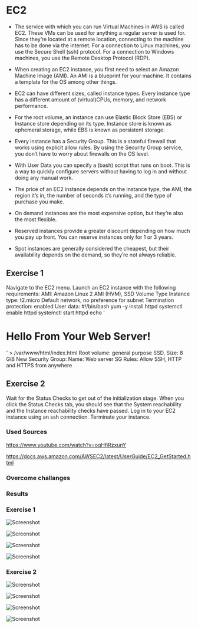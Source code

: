 # EC2

* The service with which you can run Virtual Machines in AWS is called EC2. These VMs can be used for anything a regular server is used for. Since they’re located at a remote location, connecting to the machine has to be done via the internet. For a connection to Linux machines, you use the Secure Shell (ssh) protocol. For a connection to Windows machines, you use the Remote Desktop Protocol (RDP).

* When creating an EC2 instance, you first need to select an Amazon Machine Image (AMI). An AMI is a blueprint for your machine. It contains a template for the OS among other things.

* EC2 can have different sizes, called instance types. Every instance type has a different amount of (virtual)CPUs, memory, and network performance.

* For the root volume, an instance can use Elastic Block Store (EBS) or Instance store depending on its type. Instance store is known as ephemeral storage, while EBS is known as persistent storage.

* Every instance has a Security Group. This is a stateful firewall that works using explicit allow rules. By using the Security Group service, you don’t have to worry about firewalls on the OS level.

* With User Data you can specify a (bash) script that runs on boot. This is a way to quickly configure servers without having to log in and without doing any manual work.

* The price of an EC2 instance depends on the instance type, the AMI, the region it’s in, the number of seconds it’s running, and the type of purchase you make.
* On demand instances are the most expensive option, but they’re also the most flexible.
* Reserved instances provide a greater discount depending on how much you pay up front. You can reserve instances only for 1 or 3 years.
* Spot instances are generally considered the cheapest, but their availability depends on the demand, so they’re not always reliable.

## Exercise 1

Navigate to the EC2 menu.
Launch an EC2 instance with the following requirements:
AMI: Amazon Linux 2 AMI (HVM), SSD Volume Type
Instance type: t2.micro
Default network, no preference for subnet
Termination protection: enabled
User data:
#!/bin/bash
 yum -y install httpd
systemctl enable httpd
systemctl start httpd
 echo '<html><h1>Hello From Your Web Server!</h1></html>' >   /var/www/html/index.html
Root volume: general purpose SSD, Size: 8 GiB
New Security Group:
Name: Web server SG
Rules: Allow SSH, HTTP and HTTPS from anywhere

## Exercise 2

Wait for the Status Checks to get out of the initialization stage. When you click the Status Checks tab, you should see that the System reachability and the Instance reachability checks have passed.
Log in to your EC2 instance using an ssh connection.
Terminate your instance.

### Used Sources

https://www.youtube.com/watch?v=oqHfiRzxunY

https://docs.aws.amazon.com/AWSEC2/latest/UserGuide/EC2_GetStarted.html


### Overcome challanges


### Results 

### Exercise 1

![Screenshot](https://github.com/Techgrounds-Cloud-9/cloud-9-elenageller/blob/main/00_includes/AWS%20week1/aws06-01-1.png)

![Screenshot](https://github.com/Techgrounds-Cloud-9/cloud-9-elenageller/blob/main/00_includes/AWS%20week1/aws06-01-2.png)

![Screenshot](https://github.com/Techgrounds-Cloud-9/cloud-9-elenageller/blob/main/00_includes/AWS%20week1/aws06-01-3.png)

![Screenshot](https://github.com/Techgrounds-Cloud-9/cloud-9-elenageller/blob/main/00_includes/AWS%20week1/aws06-01-4.png)

### Exercise 2

![Screenshot](https://github.com/Techgrounds-Cloud-9/cloud-9-elenageller/blob/main/00_includes/AWS%20week1/aws06-02-1.png)


![Screenshot](https://github.com/Techgrounds-Cloud-9/cloud-9-elenageller/blob/main/00_includes/AWS%20week1/aws06-02-2.png)

![Screenshot](https://github.com/Techgrounds-Cloud-9/cloud-9-elenageller/blob/main/00_includes/AWS%20week1/aws06-02-3.png)


![Screenshot](https://github.com/Techgrounds-Cloud-9/cloud-9-elenageller/blob/main/00_includes/AWS%20week1/aws06-02-4.png)